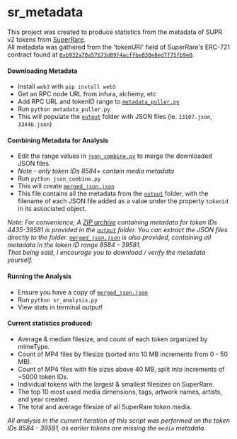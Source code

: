 # sr_metadata

This project was created to produce statistics from the metadata of SUPR v2 tokens from [SuperRare](superrare.com).  
All metadata was gathered from the 'tokenURI' field of SuperRare's ERC-721 contract found at [`0xb932a70a57673d89f4acffbe830e8ed7f75fb9e0`](https://etherscan.io/token/0xb932a70a57673d89f4acffbe830e8ed7f75fb9e0#readContract#F14).

#### Downloading Metadata
- Install `web3` with `pip install web3`
- Get an RPC node URL from infura, alchemy, etc
- Add RPC URL and tokenID range to [`metadata_puller.py`](metadata_puller.py)
- Run `python metadata_puller.py`
- This will populate the [`output`](output) folder with JSON files (ie. `13107.json`, `33446.json`)

#### Combining Metadata for Analysis
- Edit the range values in [`json_combine.py`](json_combine.py) to merge the downloaded JSON files.
- *Note - only token IDs 8584+ contain media metadata*
- Run `python json_combine.py`
- This will create [`merged_json.json`](merged_json.json)
- This file contains all the metadata from the [`output`](output) folder, with the filename of each JSON file added as a value under the property `tokenid` in its associated object.

*Note: For convenience, A [ZIP archive](output/sr_metadata_20221024.zip) containing metadata for token IDs 4435-39581 is provided in the [`output`](output) folder. You can extract the JSON files directly to the folder.* *[`merged_json.json`](merged_json.json) is also provided, containing all metadata in the token ID range 8584 - 39581.*  
*That being said, I encourage you to download / verify the metadata yourself.*

#### Running the Analysis
- Ensure you have a copy of [`merged_json.json`](merged_json.json)
- Run `python sr_analysis.py`
- View stats in terminal output!

#### Current statistics produced:
- Average & median filesize, and count of each token organized by mimeType.
- Count of MP4 files by filesize (sorted into 10 MB increments from 0 - 50 MB).
- Count of MP4 files with file sizes above 40 MB, split into increments of ~5000 token IDs.
- Individual tokens with the largest & smallest filesizes on SuperRare.
- The top 10 most used media dimensions, tags, artwork names, artists, and year created.
- The total and average filesize of all SuperRare token media.

*All analysis in the current iteration of this script was performed on the token IDs 8584 - 39581, as earlier tokens are missing the `media` metadata.*
